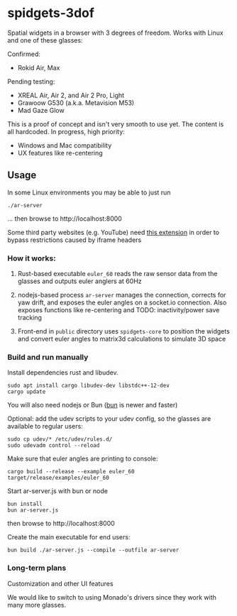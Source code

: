 # spidgets-3dof

Spatial widgets in a browser with 3 degrees of freedom. Works with Linux and one of these glasses:

Confirmed:
* Rokid Air, Max

Pending testing:
* XREAL Air, Air 2, and Air 2 Pro, Light
* Grawoow G530 (a.k.a. Metavision M53)
* Mad Gaze Glow

This is a proof of concept and isn't very smooth to use yet. The content is all hardcoded. In progress, high priority:

- Windows and Mac compatibility
- UX features like re-centering

## Usage

In some Linux environments you may be able to just run

```./ar-server```

... then browse to http://localhost:8000

Some third party websites (e.g. YouTube) need [this extension](https://chromewebstore.google.com/detail/ignore-x-frame-headers/gleekbfjekiniecknbkamfmkohkpodhe) in order to bypass restrictions caused by iframe headers

### How it works:

1. Rust-based executable `euler_60` reads the raw sensor data from the glasses and outputs euler anglers at 60Hz

2. nodejs-based process `ar-server` manages the connection, corrects for yaw drift, and exposes the euler angles on a socket.io connection. Also exposes functions like re-centering and TODO: inactivity/power save tracking
3. Front-end in `public` directory uses `spidgets-core` to position the widgets and convert euler angles to matrix3d calculations to simulate 3D space

### Build and run manually

Install dependencies rust and libudev.

```
sudo apt install cargo libudev-dev libstdc++-12-dev
cargo update
```

You will also need nodejs or Bun ([bun](https://bun.sh/docs/installation) is newer and faster)

Optional: add the udev scripts to your udev config, so the glasses are available to regular
users:

```
sudo cp udev/* /etc/udev/rules.d/
sudo udevadm control --reload
```

Make sure that euler angles are printing to console:

```
cargo build --release --example euler_60
target/release/examples/euler_60
```

Start ar-server.js with bun or node

```
bun install
bun ar-server.js
```

then browse to http://localhost:8000

Create the main executable for end users:

```
bun build ./ar-server.js --compile --outfile ar-server
```

### Long-term plans

Customization and other UI features

We would like to switch to using Monado's drivers since they work with many more glasses.